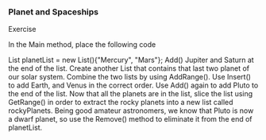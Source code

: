 ### Planet and Spaceships

Exercise

In the Main method, place the following code

List<string> planetList = new List<string>(){"Mercury", "Mars"};
Add() Jupiter and Saturn at the end of the list.
Create another List that contains that last two planet of our solar system.
Combine the two lists by using AddRange().
Use Insert() to add Earth, and Venus in the correct order.
Use Add() again to add Pluto to the end of the list.
Now that all the planets are in the list, slice the list using GetRange() in order to extract the rocky planets into a new list called rockyPlanets.
Being good amateur astronomers, we know that Pluto is now a dwarf planet, so use the Remove() method to eliminate it from the end of planetList.